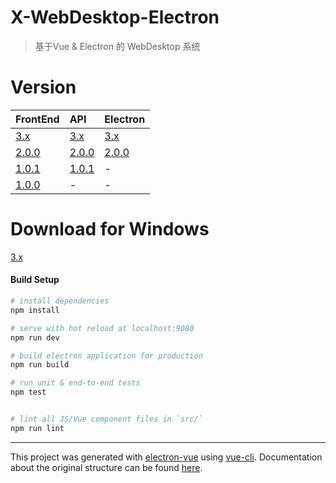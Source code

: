 # X-WebDesktop-Electron

> 基于Vue & Electron 的 WebDesktop 系统

# Version

| FrontEnd | API | Electron |
| :-------- | :-------- | :-------- |
| [3.x](https://github.com/OXOYO/X-WebDesktop-Vue/tree/master) | [3.x](https://github.com/OXOYO/X-WebDesktop-Api-Koa/tree/master) | [3.x](https://github.com/OXOYO/X-WebDesktop-Electron/tree/master) |
| [2.0.0](https://github.com/OXOYO/X-WebDesktop-Vue/tree/2.0.0) | [2.0.0](https://github.com/OXOYO/X-WebDesktop-Api-Koa/tree/2.0.0) | [2.0.0](https://github.com/OXOYO/X-WebDesktop-Electron/tree/2.0.0) |
| [1.0.1](https://github.com/OXOYO/X-WebDesktop-Vue/tree/1.0.1) | [1.0.1](https://github.com/OXOYO/X-WebDesktop-Api-Koa/tree/1.0.1) | - |
| [1.0.0](https://github.com/OXOYO/X-Desktop-Vue/tree/master) | - | - |

# Download for Windows

[3.x](https://github.com/OXOYO/X-WebDesktop-Electron/blob/master/build/X-WebDesktop%20Setup%203.0.2.exe?raw=true)

#### Build Setup

``` bash
# install dependencies
npm install

# serve with hot reload at localhost:9080
npm run dev

# build electron application for production
npm run build

# run unit & end-to-end tests
npm test


# lint all JS/Vue component files in `src/`
npm run lint

```

---

This project was generated with [electron-vue](https://github.com/SimulatedGREG/electron-vue) using [vue-cli](https://github.com/vuejs/vue-cli). Documentation about the original structure can be found [here](https://simulatedgreg.gitbooks.io/electron-vue/content/index.html).
